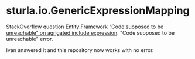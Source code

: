 # sturla.io.GenericExpressionMapping
StackOverflow question [Entity Framework “Code supposed to be unreachable” on agrigated include expression](https://stackoverflow.com/questions/56393236/entity-framework-code-supposed-to-be-unreachable-on-agrigated-include-expressi/56407651#56407651).  "Code supposed to be unreachable" error.

Ivan answered it and this repository now works with no error.
